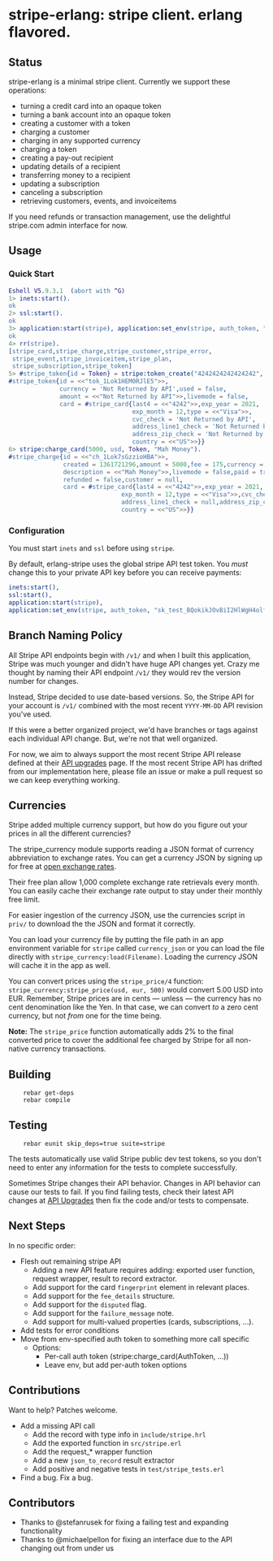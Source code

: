 stripe-erlang: stripe client.  erlang flavored.
===============================================

Status
------
stripe-erlang is a minimal stripe client.  Currently we support these
operations:

  - turning a credit card into an opaque token
  - turning a bank account into an opaque token
  - creating a customer with a token
  - charging a customer
  - charging in any supported currency
  - charging a token
  - creating a pay-out recipient
  - updating details of a recipient
  - transferring money to a recipient
  - updating a subscription
  - canceling a subscription
  - retrieving customers, events, and invoiceitems

If you need refunds or transaction management, use the delightful stripe.com
admin interface for now.

Usage
-----
### Quick Start
```erlang
Eshell V5.9.3.1  (abort with ^G)
1> inets:start().
ok
2> ssl:start().
ok
3> application:start(stripe), application:set_env(stripe, auth_token, "vtUQeOtUnYr7PGCLQ96Ul4zqpDUO4sOE").
ok
4> rr(stripe).
[stripe_card,stripe_charge,stripe_customer,stripe_error,
 stripe_event,stripe_invoiceitem,stripe_plan,
 stripe_subscription,stripe_token]
5> #stripe_token{id = Token} = stripe:token_create("4242424242424242", 12, 2021, 123, [], [], [], [], [], []).
#stripe_token{id = <<"tok_1Lok1HEM0RJlE5">>,
              currency = 'Not Returned by API',used = false,
              amount = <<"Not Returned by API">>,livemode = false,
              card = #stripe_card{last4 = <<"4242">>,exp_year = 2021,
                                  exp_month = 12,type = <<"Visa">>,
                                  cvc_check = 'Not Returned by API',
                                  address_line1_check = 'Not Returned by API',
                                  address_zip_check = 'Not Returned by API',
                                  country = <<"US">>}}
6> stripe:charge_card(5000, usd, Token, "Mah Money").
#stripe_charge{id = <<"ch_1Lok7sGzzioHBA">>,
               created = 1361721296,amount = 5000,fee = 175,currency = usd,
               description = <<"Mah Money">>,livemode = false,paid = true,
               refunded = false,customer = null,
               card = #stripe_card{last4 = <<"4242">>,exp_year = 2021,
                               exp_month = 12,type = <<"Visa">>,cvc_check = pass,
                               address_line1_check = null,address_zip_check = null,
                               country = <<"US">>}}
```

### Configuration
You must start `inets` and `ssl` before using `stripe`.

By default, erlang-stripe uses the global stripe API test token.
You *must* change this to your private API key before you can receive payments:

```erlang
inets:start(),
ssl:start(),
application:start(stripe),
application:set_env(stripe, auth_token, "sk_test_BQokikJOvBiI2HlWgH4olfQ2").
```
Branch Naming Policy
--------------------
All Stripe API endpoints begin with `/v1/` and when I built this application,
Stripe was much younger and didn't have huge API changes yet.  Crazy me thought
by naming their API endpoint `/v1/` they would rev the version number for changes.

Instead, Stripe decided to use date-based
versions.  So, the Stripe API for your account is `/v1/` combined with the most
recent `YYYY-MM-DD` API revision you've used.

If this were a better organized project, we'd have branches or tags against each
individual API change.  But, we're not that well organized.

For now, we aim to always support the most recent Stripe API release defined at
their [API upgrades](https://stripe.com/docs/upgrades) page.  If the most recent
Stripe API has drifted from our implementation here, please file an issue or make
a pull request so we can keep everything working.

Currencies
----------
Stripe added multiple currency support, but how do you figure out your
prices in all the different currencies?

The stripe_currency module supports reading a JSON format of currency
abbreviation to exchange rates.  You can get a currency JSON
by signing up for free at [open exchange rates](https://openexchangerates.org/).

Their free plan allow 1,000 complete exchange rate retrievals every month. You
can easily cache their exchange rate output to stay under their monthly free limit.

For easier ingestion of the currency JSON,
use the currencies script in `priv/` to download the the JSON and
format it correctly.

You can load your currency file by putting the file path in an app environment
variable for `stripe` called `currency_json` or you can load the file directly
with `stripe_currency:load(Filename)`.  Loading the currency JSON will cache
it in the app as well.

You can convert prices using the `stripe_price/4` function:
`stripe_currency:stripe_price(usd, eur, 500)` would convert 5.00 USD into EUR.  Remember,
Stripe prices are in cents — unless — the currency has no cent denomination like
the Yen.  In that case, we can convert *to* a zero cent currency, but not *from* one
for the time being.

**Note:** The `stripe_price` function automatically adds 2% to the final converted
price to cover the additional fee charged by Stripe for all non-native currency
transactions.

Building
--------
        rebar get-deps
        rebar compile

Testing
-------
        rebar eunit skip_deps=true suite=stripe

The tests automatically use valid Stripe public dev test tokens, so you don't
need to enter any information for the tests to complete successfully.

Sometimes Stripe changes their API behavior.  Changes in API behavior can cause
our tests to fail.  If you find failing tests, check their latest API changes at
[API Upgrades](https://stripe.com/docs/upgrades) then fix the code and/or tests
to compensate.

Next Steps
----------
In no specific order:

* Flesh out remaining stripe API
  * Adding a new API feature requires adding: exported user function, request wrapper, result to record extractor.
  * Add support for the card `fingerprint` element in relevant places.
  * Add support for the `fee_details` structure.
  * Add support for the `disputed` flag.
  * Add support for the `failure_message` note.
  * Add support for multi-valued properties (cards, subscriptions, ...).
* Add tests for error conditions
* Move from env-specified auth token to something more call specific
  * Options:
    * Per-call auth token (stripe:charge_card(AuthToken, ...))
    * Leave env, but add per-auth token options

Contributions
-------------
Want to help?  Patches welcome.

* Add a missing API call
  * Add the record with type info in `include/stripe.hrl`
  * Add the exported function in `src/stripe.erl`
  * Add the request_* wrapper function
  * Add a new `json_to_record` result extractor
  * Add positive and negative tests in `test/stripe_tests.erl`
* Find a bug.  Fix a bug.

Contributors
------------
* Thanks to @stefanrusek for fixing a failing test and expanding functionality
* Thanks to @michaelpellon for fixing an interface due to the API changing out from under us
